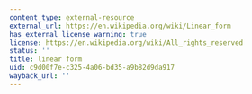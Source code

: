 ```yaml
---
content_type: external-resource
external_url: https://en.wikipedia.org/wiki/Linear_form
has_external_license_warning: true
license: https://en.wikipedia.org/wiki/All_rights_reserved
status: ''
title: linear form
uid: c9d00f7e-c325-4a06-bd35-a9b82d9da917
wayback_url: ''
---
```

